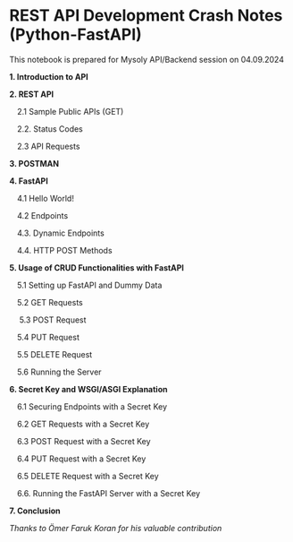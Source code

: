# REST API Development Crash Notes (Python-FastAPI)

This notebook is prepared for Mysoly API/Backend session on 04.09.2024

**1. Introduction to API**

**2. REST API**

&ensp;&ensp;2.1 Sample Public APIs (GET)

&ensp;&ensp;2.2. Status Codes

&ensp;&ensp;2.3 API Requests

**3. POSTMAN**

**4. FastAPI**

&ensp;&ensp;4.1 Hello World!

&ensp;&ensp;4.2 Endpoints

&ensp;&ensp;4.3. Dynamic Endpoints

&ensp;&ensp;4.4. HTTP POST Methods

**5. Usage of CRUD Functionalities with FastAPI**

&ensp;&ensp;5.1 Setting up FastAPI and Dummy Data

&ensp;&ensp;5.2 GET Requests

&ensp;&ensp; 5.3 POST Request

&ensp;&ensp;5.4 PUT Request

&ensp;&ensp;5.5 DELETE Request

&ensp;&ensp;5.6 Running the Server

**6. Secret Key and WSGI/ASGI Explanation**

&ensp;&ensp;6.1 Securing Endpoints with a Secret Key

&ensp;&ensp;6.2 GET Requests with a Secret Key

&ensp;&ensp;6.3 POST Request with a Secret Key

&ensp;&ensp;6.4 PUT Request with a Secret Key

&ensp;&ensp;6.5 DELETE Request with a Secret Key

&ensp;&ensp;6.6. Running the FastAPI Server with a Secret Key

**7. Conclusion**

_Thanks to Ömer Faruk Koran for his valuable contribution_
